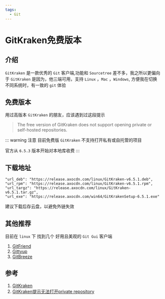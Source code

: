 ```yaml
---
tags:
  - Git
---
```

# GitKraken免费版本

## 介绍
`GitKraken` 是一款优秀的 `Git` 客户端,功能和 `Sourcetree` 差不多，我之所以更偏向于 `GitKraken` 是因为，他三端可用，支持 `Linux` ，`Mac` ，`Windows`, 方便我在切换不同系统时，有一致的 `git` 体验

## 免费版本
用过高版本 `GitKraken` 的朋友，应该遇到过这段提示
> The free version of GitKraken does not support opening private or self-hosted repositories.

::: warning 注意
目前免费版 `GitKraken` 不支持打开私有或自托管的项目

官方从 `6.5.3` 版本开始对本地库收费
:::

## 下载地址
```shell
"url_deb": "https://release.axocdn.com/linux/GitKraken-v6.5.1.deb",
"url_rpm": "https://release.axocdn.com/linux/GitKraken-v6.5.1.rpm",
"url_targz": "https://release.axocdn.com/linux/GitKraken-v6.5.1.tar.gz",
"url_exe": "https://release.axocdn.com/win64/GitKrakenSetup-6.5.1.exe"
```

建议下载后存云盘，以避免外链失效

## 其他推荐
目前在 `linux` 下 找到几个 好用且美观的 `Git Gui` 客户端
1. [GitFriend](https://gitfiend.com/)
1. [Gittyup](https://github.com/Murmele/Gittyup/releases)
1. [GitBreeze](https://gitbreeze.dev/)

## 参考
1. [GitKraken](https://blog.csdn.net/qq_38880380/article/details/114708328)
1. [GitKraken提示无法打开private repository](https://www.jianshu.com/p/ed2982d3a617)

